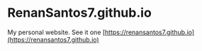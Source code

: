 # RenanSantos7.github.io
My personal website. See it one [https://renansantos7.github.io](https://renansantos7.github.io)
